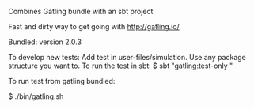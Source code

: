 Combines Gatling bundle with an sbt project

Fast and dirty way to get going with http://gatling.io/

Bundled: version 2.0.3

To develop new tests:  Add test in user-files/simulation. Use any package structure you want to.
To run the test in sbt:
$ sbt "gatling:test-only <Test class name>"


To run test from gatling bundled:

$ ./bin/gatling.sh
